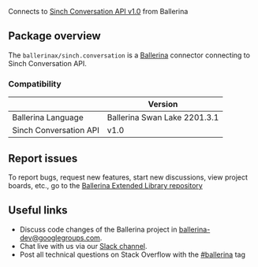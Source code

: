 Connects to [Sinch Conversation API v1.0](https://www.sinch.com/) from Ballerina

## Package overview
The `ballerinax/sinch.conversation` is a [Ballerina](https://ballerina.io/) connector connecting to Sinch Conversation API.

### Compatibility
|                           | Version                       |
|---------------------------|-------------------------------|
| Ballerina Language        | Ballerina Swan Lake 2201.3.1    | 
| Sinch Conversation API    | v1.0                          |

## Report issues
To report bugs, request new features, start new discussions, view project boards, etc., go to the [Ballerina Extended Library repository](https://github.com/ballerina-platform/ballerina-extended-library)

## Useful links
- Discuss code changes of the Ballerina project in [ballerina-dev@googlegroups.com](mailto:ballerina-dev@googlegroups.com).
- Chat live with us via our [Slack channel](https://ballerina.io/community/slack/).
- Post all technical questions on Stack Overflow with the [#ballerina](https://stackoverflow.com/questions/tagged/ballerina) tag
